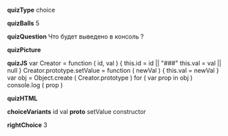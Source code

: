 ____quizType____
choice

____quizBalls____
5

____quizQuestion____
Что будет выведено в консоль ?

____quizPicture____


____quizJS____
var Creator = function ( id, val ) {
    this.id = id || "###"
    this.val = val || null
}
Creator.prototype.setValue = function ( newVal ) {
    this.val = newVal
}
var obj = Object.create ( Creator.prototype )
for ( var prop in obj )
    console.log ( prop )

____quizHTML____



____choiceVariants____
id
val
__proto__
setValue
constructor


____rightChoice____
3
